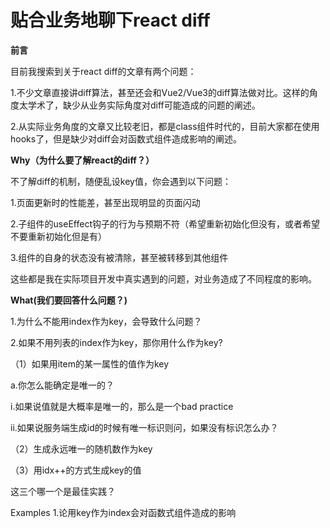 # 贴合业务地聊下react diff

**前言**

目前我搜索到关于react diff的文章有两个问题：

1.不少文章直接讲diff算法，甚至还会和Vue2/Vue3的diff算法做对比。这样的角度太学术了，缺少从业务实际角度对diff可能造成的问题的阐述。

2.从实际业务角度的文章又比较老旧，都是class组件时代的，目前大家都在使用hooks了，但是缺少对diff会对函数式组件造成影响的阐述。

**Why（为什么要了解react的diff？）**

不了解diff的机制，随便乱设key值，你会遇到以下问题：

1.页面更新时的性能差，甚至出现明显的页面闪动

2.子组件的useEffect钩子的行为与预期不符（希望重新初始化但没有，或者希望不要重新初始化但是有）

3.组件的自身的状态没有被清除，甚至被转移到其他组件

这些都是我在实际项目开发中真实遇到的问题，对业务造成了不同程度的影响。

**What(我们要回答什么问题？)**

1.为什么不能用index作为key，会导致什么问题？

2.如果不用列表的index作为key，那你用什么作为key?

（1）如果用item的某一属性的值作为key

a.你怎么能确定是唯一的？

i.如果说值就是大概率是唯一的，那么是一个bad practice

ii.如果说服务端生成id的时候有唯一标识则问，如果没有标识怎么办？

（2）生成永远唯一的随机数作为key

（3）用idx++的方式生成key的值

这三个哪一个是最佳实践？

Examples
1.论用key作为index会对函数式组件造成的影响